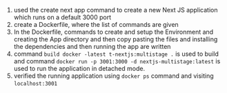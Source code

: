 1. used the create next app command to create a new Next JS application which runs on a default 3000 port
2. create a Dockerfile, where the list of commands are given
3. In the Dockerfile, commands to create and setup the Environment and creating the App directory and then copy pasting the files and installing the dependencies and then running the app are written
4. command `build docker -latest t-nextjs:multistage .` is used to build and command `docker run -p 3001:3000 -d nextjs-multistage:latest` is used to run the application in detached mode.
5. verified the running application using `docker ps` command and visiting `localhost:3001`
